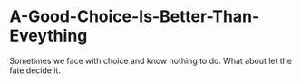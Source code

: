 # A-Good-Choice-Is-Better-Than-Eveything
Sometimes we face with choice and know nothing to do. What about let the fate decide it.
